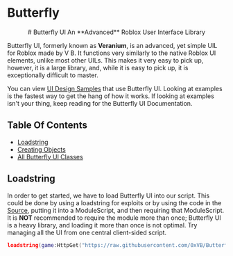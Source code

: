 # Butterfly
<p align="center">
  # Butterfly UI
  An **Advanced** Roblox User Interface Library
</p>

Butterfly UI, formerly known as **Veranium**, is an advanced, yet simple UIL for Roblox made by V B. It functions very similarly to the native Roblox UI elements, unlike most other UILs. This makes it very easy to pick up, however, it is a large library, and, while it is easy to pick up, it is exceptionally difficult to master.

You can view [UI Design Samples](/Samples) that use Butterfly UI. Looking at examples is the fastest way to get the hang of how it works.
If looking at examples isn't your thing, keep reading for the Butterfly UI Documentation.

## Table Of Contents
- [Loadstring](#loadstring)
- [Creating Objects](#create_obj)
- [All Butterfly UI Classes](#bui_classes)

## Loadstring <a name = "loadstring"></a>
In order to get started, we have to load Butterfly UI into our script. This could be done by using a loadstring for exploits or by using the code in the [Source](/Source/ButterflyUI.lua), putting it into a ModuleScript, and then requiring that ModuleScript. It is **NOT** recommended to require the module more than once; Butterfly UI is a heavy library, and loading it more than once is not optimal. Try managing all the UI from one central client-sided script.
```lua
loadstring(game:HttpGet("https://raw.githubusercontent.com/0xVB/Butterfly/main/Source/ButterflyUI.lua"))();
```
